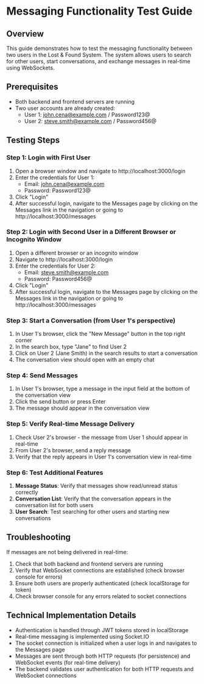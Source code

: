 # Messaging Functionality Test Guide

## Overview
This guide demonstrates how to test the messaging functionality between two users in the Lost & Found System. The system allows users to search for other users, start conversations, and exchange messages in real-time using WebSockets.

## Prerequisites
- Both backend and frontend servers are running
- Two user accounts are already created:
  - User 1: john.cena@example.com / Password123@
  - User 2: steve.smith@example.com / Password456@

## Testing Steps
      
### Step 1: Login with First User
1. Open a browser window and navigate to http://localhost:3000/login
2. Enter the credentials for User 1:
   - Email: john.cena@example.com
   - Password: Password123@
3. Click "Login"
4. After successful login, navigate to the Messages page by clicking on the Messages link in the navigation or going to http://localhost:3000/messages

### Step 2: Login with Second User in a Different Browser or Incognito Window
1. Open a different browser or an incognito window
2. Navigate to http://localhost:3000/login
3. Enter the credentials for User 2:
   - Email: steve.smith@example.com
   - Password: Password456@
4. Click "Login"
5. After successful login, navigate to the Messages page by clicking on the Messages link in the navigation or going to http://localhost:3000/messages

### Step 3: Start a Conversation (from User 1's perspective)
1. In User 1's browser, click the "New Message" button in the top right corner
2. In the search box, type "Jane" to find User 2
3. Click on User 2 (Jane Smith) in the search results to start a conversation
4. The conversation view should open with an empty chat

### Step 4: Send Messages
1. In User 1's browser, type a message in the input field at the bottom of the conversation view
2. Click the send button or press Enter
3. The message should appear in the conversation view

### Step 5: Verify Real-time Message Delivery
1. Check User 2's browser - the message from User 1 should appear in real-time
2. From User 2's browser, send a reply message
3. Verify that the reply appears in User 1's conversation view in real-time

### Step 6: Test Additional Features
1. **Message Status**: Verify that messages show read/unread status correctly
2. **Conversation List**: Verify that the conversation appears in the conversation list for both users
3. **User Search**: Test searching for other users and starting new conversations

## Troubleshooting

If messages are not being delivered in real-time:

1. Check that both backend and frontend servers are running
2. Verify that WebSocket connections are established (check browser console for errors)
3. Ensure both users are properly authenticated (check localStorage for token)
4. Check browser console for any errors related to socket connections

## Technical Implementation Details

- Authentication is handled through JWT tokens stored in localStorage
- Real-time messaging is implemented using Socket.IO
- The socket connection is initialized when a user logs in and navigates to the Messages page
- Messages are sent through both HTTP requests (for persistence) and WebSocket events (for real-time delivery)
- The backend validates user authentication for both HTTP requests and WebSocket connections